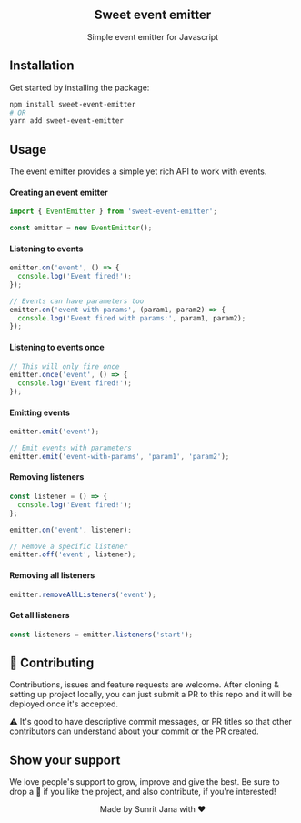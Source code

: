 <p align="center">
 <h2 align="center">Sweet event emitter</h2>
 <p align="center">Simple event emitter for Javascript</p>
</p>

## Installation

Get started by installing the package:

```sh
npm install sweet-event-emitter
# OR
yarn add sweet-event-emitter
```

## Usage

The event emitter provides a simple yet rich API to work with events.

#### Creating an event emitter

```ts
import { EventEmitter } from 'sweet-event-emitter';

const emitter = new EventEmitter();
```

#### Listening to events

```ts
emitter.on('event', () => {
  console.log('Event fired!');
});

// Events can have parameters too
emitter.on('event-with-params', (param1, param2) => {
  console.log('Event fired with params:', param1, param2);
});
```

#### Listening to events once

```ts
// This will only fire once
emitter.once('event', () => {
  console.log('Event fired!');
});
```

#### Emitting events

```ts
emitter.emit('event');

// Emit events with parameters
emitter.emit('event-with-params', 'param1', 'param2');
```

#### Removing listeners

```ts
const listener = () => {
  console.log('Event fired!');
};

emitter.on('event', listener);

// Remove a specific listener
emitter.off('event', listener);
```

#### Removing all listeners

```ts
emitter.removeAllListeners('event');
```

#### Get all listeners

```ts
const listeners = emitter.listeners('start');
```

## 🤝 Contributing

Contributions, issues and feature requests are welcome. After cloning & setting up project locally, you can
just submit a PR to this repo and it will be deployed once it's accepted.

⚠️ It's good to have descriptive commit messages, or PR titles so that other contributors can understand
about your commit or the PR created.

## Show your support

We love people's support to grow, improve and give the best. Be sure to drop a 🌟 if you like the project,
and also contribute, if you're interested!

<div align="center">Made by Sunrit Jana with ❤️</div>
